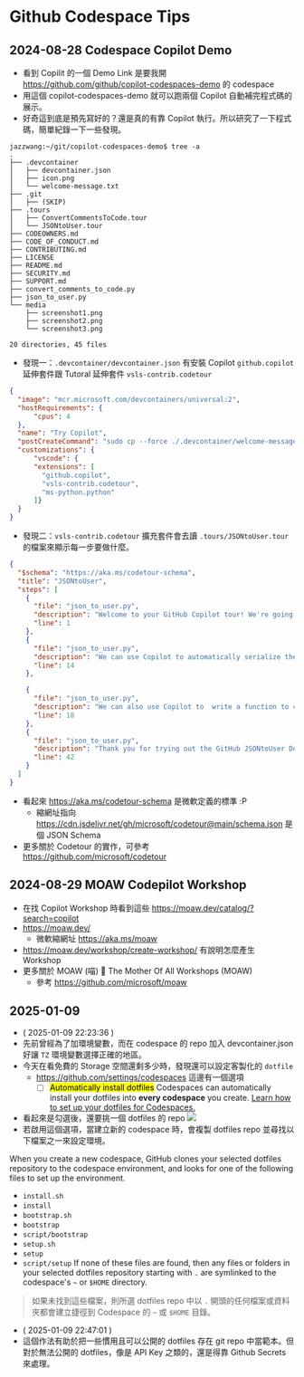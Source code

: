 # Github Codespace Tips

## 2024-08-28 Codespace Copilot Demo

- 看到 Copilit 的一個 Demo Link 是要我開 https://github.com/github/copilot-codespaces-demo 的 codespace
- 用這個 copilot-codespaces-demo 就可以跑兩個 Copilot 自動補完程式碼的展示。
- 好奇這到底是預先寫好的？還是真的有靠 Copilot 執行。所以研究了一下程式碼，簡單紀錄一下一些發現。
```
jazzwang:~/git/copilot-codespaces-demo$ tree -a
.
├── .devcontainer
│   ├── devcontainer.json
│   ├── icon.png
│   └── welcome-message.txt
├── .git
│   ├── (SKIP)
├── .tours
│   ├── ConvertCommentsToCode.tour
│   └── JSONtoUser.tour
├── CODEOWNERS.md
├── CODE_OF_CONDUCT.md
├── CONTRIBUTING.md
├── LICENSE
├── README.md
├── SECURITY.md
├── SUPPORT.md
├── convert_comments_to_code.py
├── json_to_user.py
└── media
    ├── screenshot1.png
    ├── screenshot2.png
    └── screenshot3.png

20 directories, 45 files
```
- 發現一：`.devcontainer/devcontainer.json` 有安裝 Copilot `github.copilot` 延伸套件跟 Tutoral 延伸套件 `vsls-contrib.codetour`
```json showLineNumbers highlightLine=1-5,8
{
  "image": "mcr.microsoft.com/devcontainers/universal:2",
  "hostRequirements": {
      "cpus": 4
  },
  "name": "Try Copilot",
  "postCreateCommand": "sudo cp --force ./.devcontainer/welcome-message.txt /usr/local/etc/vscode-dev-containers/first-run-notice.txt",
  "customizations": {
      "vscode": {
      "extensions": [
        "github.copilot",
        "vsls-contrib.codetour",
        "ms-python.python"
      ]}
  }
}
```
- 發現二：`vsls-contrib.codetour` 擴充套件會去讀 `.tours/JSONtoUser.tour` 的檔案來顯示每一步要做什麼。
```json
{
  "$schema": "https://aka.ms/codetour-schema",
  "title": "JSONtoUser",
  "steps": [
    {
      "file": "json_to_user.py",
      "description": "Welcome to your GitHub Copilot tour! We're going to jump right into a common use case for Copilot: helping write boilerplate code. Here you can see an example of the User class, as well as a  JSON representation of a user. \n\n Press `Next` to continue 👇",
      "line": 1
    },
    {
      "file": "json_to_user.py",
      "description": "We can use Copilot to automatically serialize the json into the class. Press __ENTER__ at the end of line 14 to prompt Copilot to generate the boilerplate code, and __TAB__ to accept the generated code. \n\nOnce it's generated the code, press `Next` to continue 👇",
      "line": 14
    },

    {
      "file": "json_to_user.py",
      "description": "We can also use Copilot to  write a function to convert from the class to JSON. Press __ENTER__ at the end of line 18 to prompt Copilot to generate the boilerplate code, and __TAB__ to accept the generated code. \n\nOnce it's generated the code, press `Next` to continue 👇",
      "line": 18
    },
    {
      "file": "json_to_user.py",
      "description": "Thank you for trying out the GitHub JSONtoUser Demo! Try out some new Code Tours in the bottom left panel! If you would like to sign up for Copilot visit here: https://github.com/features/copilot#pricing",
      "line": 42
    }
  ]
}
```
- 看起來 https://aka.ms/codetour-schema 是微軟定義的標準 :P
    - 縮網址指向 https://cdn.jsdelivr.net/gh/microsoft/codetour@main/schema.json 是個 JSON Schema
- 更多關於 Codetour 的實作，可參考 https://github.com/microsoft/codetour

## 2024-08-29 MOAW Codepilot Workshop

- 在找 Copilot Workshop 時看到這些 https://moaw.dev/catalog/?search=copilot
- https://moaw.dev/
    - 微軟縮網址 https://aka.ms/moaw
- https://moaw.dev/workshop/create-workshop/ 有說明怎麼產生 Workshop
- 更多關於 MOAW (喵) 🌳 The Mother Of All Workshops (MOAW)
    - 參考 https://github.com/microsoft/moaw

## 2025-01-09

- ( 2025-01-09 22:23:36 )
- 先前曾經為了加環境變數，而在 codespace 的 repo 加入 devcontainer.json 好讓 `TZ` 環境變數選擇正確的地區。
- 今天在看免費的 Storage 空間還剩多少時，發現還可以設定客製化的 `dotfile`
  - https://github.com/settings/codespaces 這邊有一個選項
    - [ ] <mark>Automatically install dotfiles</mark>
    Codespaces can automatically install your dotfiles into **every codespace** you create. [Learn how to set up your dotfiles for Codespaces.](https://docs.github.com/codespaces/setting-your-user-preferences/personalizing-github-codespaces-for-your-account#dotfiles)
- 看起來是勾選後，還要挑一個 dotfiles 的 repo
![](https://docs.github.com/assets/cb-45194/mw-1440/images/help/codespaces/select-dotfiles-repo.webp)
- 若啟用這個選項，當建立新的 codespace 時，會複製 dotfiles repo 並尋找以下檔案之一來設定環境。

When you create a new codespace, GitHub clones your selected dotfiles repository to the codespace environment, and looks for one of the following files to set up the environment.

-   `install.sh`
-   `install`
-   `bootstrap.sh`
-   `bootstrap`
-   `script/bootstrap`
-   `setup.sh`
-   `setup`
-   `script/setup`
If none of these files are found, then any files or folders in your selected dotfiles repository starting with `.` are symlinked to the codespace's `~` or `$HOME` directory.
> 如果未找到這些檔案，則所選 dotfiles repo 中以 `.` 開頭的任何檔案或資料夾都會建立捷徑到 Codespace 的 `~` 或 `$HOME` 目錄。

- ( 2025-01-09 22:47:01 )
- 這個作法有助於把一些慣用且可以公開的 dotfiles 存在 git repo 中當範本。但對於無法公開的 dotfiles，像是 API Key 之類的，還是得靠 Github Secrets 來處理。